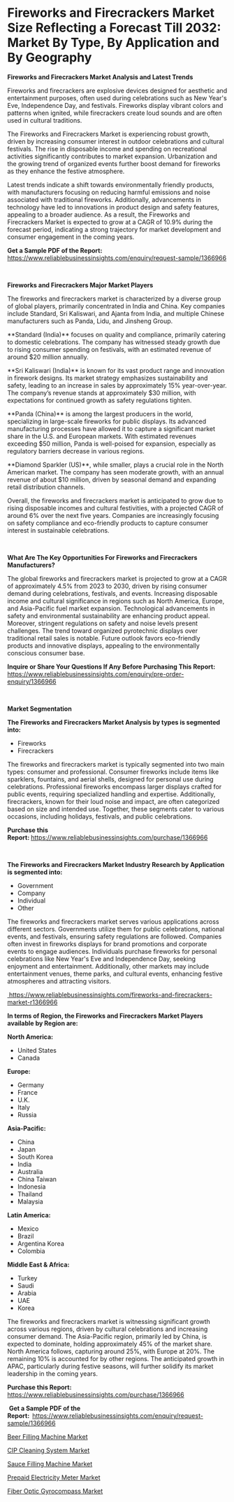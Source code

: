 <p><h1>Fireworks and Firecrackers Market Size Reflecting a Forecast Till 2032: Market By Type, By Application and By Geography</h1></p><p><strong>Fireworks and Firecrackers Market Analysis and Latest Trends</strong></p>
<p><p>Fireworks and firecrackers are explosive devices designed for aesthetic and entertainment purposes, often used during celebrations such as New Year's Eve, Independence Day, and festivals. Fireworks display vibrant colors and patterns when ignited, while firecrackers create loud sounds and are often used in cultural traditions.</p><p>The Fireworks and Firecrackers Market is experiencing robust growth, driven by increasing consumer interest in outdoor celebrations and cultural festivals. The rise in disposable income and spending on recreational activities significantly contributes to market expansion. Urbanization and the growing trend of organized events further boost demand for fireworks as they enhance the festive atmosphere.</p><p>Latest trends indicate a shift towards environmentally friendly products, with manufacturers focusing on reducing harmful emissions and noise associated with traditional fireworks. Additionally, advancements in technology have led to innovations in product design and safety features, appealing to a broader audience. As a result, the Fireworks and Firecrackers Market is expected to grow at a CAGR of 10.9% during the forecast period, indicating a strong trajectory for market development and consumer engagement in the coming years.</p></p>
<p><strong>Get a Sample PDF of the Report:&nbsp;</strong> <a href="https://www.reliablebusinessinsights.com/enquiry/request-sample/1366966?utm_campaign=2794&utm_medium=2&utm_source=Github&utm_content=ia&utm_term=22032025&utm_id=fireworks-and-firecrackers">https://www.reliablebusinessinsights.com/enquiry/request-sample/1366966</a></p>
<p>&nbsp;</p>
<p><strong>Fireworks and Firecrackers Major Market Players</strong></p>
<p><p>The fireworks and firecrackers market is characterized by a diverse group of global players, primarily concentrated in India and China. Key companies include Standard, Sri Kaliswari, and Ajanta from India, and multiple Chinese manufacturers such as Panda, Lidu, and Jinsheng Group.</p><p>**Standard (India)** focuses on quality and compliance, primarily catering to domestic celebrations. The company has witnessed steady growth due to rising consumer spending on festivals, with an estimated revenue of around $20 million annually.</p><p>**Sri Kaliswari (India)** is known for its vast product range and innovation in firework designs. Its market strategy emphasizes sustainability and safety, leading to an increase in sales by approximately 15% year-over-year. The company’s revenue stands at approximately $30 million, with expectations for continued growth as safety regulations tighten.</p><p>**Panda (China)** is among the largest producers in the world, specializing in large-scale fireworks for public displays. Its advanced manufacturing processes have allowed it to capture a significant market share in the U.S. and European markets. With estimated revenues exceeding $50 million, Panda is well-poised for expansion, especially as regulatory barriers decrease in various regions.</p><p>**Diamond Sparkler (US)**, while smaller, plays a crucial role in the North American market. The company has seen moderate growth, with an annual revenue of about $10 million, driven by seasonal demand and expanding retail distribution channels.</p><p>Overall, the fireworks and firecrackers market is anticipated to grow due to rising disposable incomes and cultural festivities, with a projected CAGR of around 6% over the next five years. Companies are increasingly focusing on safety compliance and eco-friendly products to capture consumer interest in sustainable celebrations.</p></p>
<p>&nbsp;</p>
<p><strong>What Are The Key Opportunities For Fireworks and Firecrackers Manufacturers?</strong></p>
<p><p>The global fireworks and firecrackers market is projected to grow at a CAGR of approximately 4.5% from 2023 to 2030, driven by rising consumer demand during celebrations, festivals, and events. Increasing disposable income and cultural significance in regions such as North America, Europe, and Asia-Pacific fuel market expansion. Technological advancements in safety and environmental sustainability are enhancing product appeal. Moreover, stringent regulations on safety and noise levels present challenges. The trend toward organized pyrotechnic displays over traditional retail sales is notable. Future outlook favors eco-friendly products and innovative displays, appealing to the environmentally conscious consumer base.</p></p>
<p><strong>Inquire or Share Your Questions If Any Before Purchasing This Report:</strong> <a href="https://www.reliablebusinessinsights.com/enquiry/pre-order-enquiry/1366966?utm_campaign=2794&utm_medium=2&utm_source=Github&utm_content=ia&utm_term=22032025&utm_id=fireworks-and-firecrackers">https://www.reliablebusinessinsights.com/enquiry/pre-order-enquiry/1366966</a></p>
<p>&nbsp;</p>
<p><strong>Market Segmentation</strong></p>
<p><strong>The Fireworks and Firecrackers Market Analysis by types is segmented into:</strong></p>
<p><ul><li>Fireworks</li><li>Firecrackers</li></ul></p>
<p><p>The fireworks and firecrackers market is typically segmented into two main types: consumer and professional. Consumer fireworks include items like sparklers, fountains, and aerial shells, designed for personal use during celebrations. Professional fireworks encompass larger displays crafted for public events, requiring specialized handling and expertise. Additionally, firecrackers, known for their loud noise and impact, are often categorized based on size and intended use. Together, these segments cater to various occasions, including holidays, festivals, and public celebrations.</p></p>
<p><strong>Purchase this Report:&nbsp;</strong><a href="https://www.reliablebusinessinsights.com/purchase/1366966?utm_campaign=2794&utm_medium=2&utm_source=Github&utm_content=ia&utm_term=22032025&utm_id=fireworks-and-firecrackers">https://www.reliablebusinessinsights.com/purchase/1366966</a></p>
<p>&nbsp;</p>
<p><strong>The Fireworks and Firecrackers Market Industry Research by Application is segmented into:</strong></p>
<p><ul><li>Government</li><li>Company</li><li>Individual</li><li>Other</li></ul></p>
<p><p>The fireworks and firecrackers market serves various applications across different sectors. Governments utilize them for public celebrations, national events, and festivals, ensuring safety regulations are followed. Companies often invest in fireworks displays for brand promotions and corporate events to engage audiences. Individuals purchase fireworks for personal celebrations like New Year's Eve and Independence Day, seeking enjoyment and entertainment. Additionally, other markets may include entertainment venues, theme parks, and cultural events, enhancing festive atmospheres and attracting visitors.</p></p>
<p><a href="https://www.reliablebusinessinsights.com/fireworks-and-firecrackers-market-r1366966?utm_campaign=2794&utm_medium=2&utm_source=Github&utm_content=ia&utm_term=22032025&utm_id=fireworks-and-firecrackers">&nbsp;https://www.reliablebusinessinsights.com/fireworks-and-firecrackers-market-r1366966</a></p>
<p><strong>In terms of Region, the Fireworks and Firecrackers Market Players available by Region are:</strong></p>
<p>
    <p> <strong> North America: </strong>
        <ul>
            <li>United States</li>
            <li>Canada</li>
        </ul>
        </p> 
    <p> <strong> Europe: </strong>
        <ul>
            <li>Germany</li>
            <li>France</li>
            <li>U.K.</li>
            <li>Italy</li>
            <li>Russia</li>
        </ul>
        </p> 
    <p> <strong> Asia-Pacific: </strong>
        <ul>
            <li>China</li>
            <li>Japan</li>
            <li>South Korea</li>
            <li>India</li>
            <li>Australia</li>
            <li>China Taiwan</li>
            <li>Indonesia</li>
            <li>Thailand</li>
            <li>Malaysia</li>
        </ul>
        </p> 
    <p> <strong> Latin America: </strong>
        <ul>
            <li>Mexico</li>
            <li>Brazil</li>
            <li>Argentina Korea</li>
            <li>Colombia</li>
        </ul>
        </p> 
    <p> <strong> Middle East & Africa: </strong>
        <ul>
            <li>Turkey</li>
            <li>Saudi</li>
            <li>Arabia</li>
            <li>UAE</li>
            <li>Korea</li>
        </ul>
    </p>
    </p>
<p><p>The fireworks and firecrackers market is witnessing significant growth across various regions, driven by cultural celebrations and increasing consumer demand. The Asia-Pacific region, primarily led by China, is expected to dominate, holding approximately 45% of the market share. North America follows, capturing around 25%, with Europe at 20%. The remaining 10% is accounted for by other regions. The anticipated growth in APAC, particularly during festive seasons, will further solidify its market leadership in the coming years.</p></p>
<p><strong>Purchase this Report: </strong><a href="https://www.reliablebusinessinsights.com/purchase/1366966?utm_campaign=2794&utm_medium=2&utm_source=Github&utm_content=ia&utm_term=22032025&utm_id=fireworks-and-firecrackers">https://www.reliablebusinessinsights.com/purchase/1366966</a></p>
<p>&nbsp;<strong>Get a Sample PDF of the Report:&nbsp;&nbsp;</strong><a href="https://www.reliablebusinessinsights.com/enquiry/request-sample/1366966?utm_campaign=2794&utm_medium=2&utm_source=Github&utm_content=ia&utm_term=22032025&utm_id=fireworks-and-firecrackers">https://www.reliablebusinessinsights.com/enquiry/request-sample/1366966</a></p>
<p><strong></strong></p>
<p><p><a href="https://www.linkedin.com/pulse/beer-filling-machine-market-analysis-revenue-forecast-anq5e?utm_campaign=2794&utm_medium=2&utm_source=Github&utm_content=ia&utm_term=22032025&utm_id=fireworks-and-firecrackers">Beer Filling Machine Market</a></p><p><a href="https://www.linkedin.com/pulse/in-depth-investigation-cip-cleaning-system-market-projected-guv0e?utm_campaign=2794&utm_medium=2&utm_source=Github&utm_content=ia&utm_term=22032025&utm_id=fireworks-and-firecrackers">CIP Cleaning System Market</a></p><p><a href="https://www.linkedin.com/pulse/growth-opportunities-challenges-sauce-filling-machine-5q6we?utm_campaign=2794&utm_medium=2&utm_source=Github&utm_content=ia&utm_term=22032025&utm_id=fireworks-and-firecrackers">Sauce Filling Machine Market</a></p><p><a href="https://www.linkedin.com/pulse/global-prepaid-electricity-meter-market-focus-application-rb80e?utm_campaign=2794&utm_medium=2&utm_source=Github&utm_content=ia&utm_term=22032025&utm_id=fireworks-and-firecrackers">Prepaid Electricity Meter Market</a></p><p><a href="https://www.linkedin.com/pulse/future-market-trends-fiber-optic-gyrocompass-forecasting-size-2xibe?utm_campaign=2794&utm_medium=2&utm_source=Github&utm_content=ia&utm_term=22032025&utm_id=fireworks-and-firecrackers">Fiber Optic Gyrocompass Market</a></p></p>